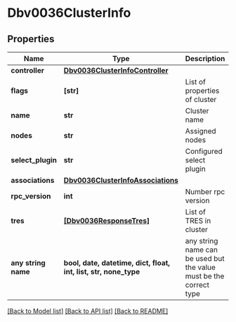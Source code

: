 # Dbv0036ClusterInfo


## Properties
Name | Type | Description | Notes
------------ | ------------- | ------------- | -------------
**controller** | [**Dbv0036ClusterInfoController**](Dbv0036ClusterInfoController.md) |  | [optional] 
**flags** | **[str]** | List of properties of cluster | [optional] 
**name** | **str** | Cluster name | [optional] 
**nodes** | **str** | Assigned nodes | [optional] 
**select_plugin** | **str** | Configured select plugin | [optional] 
**associations** | [**Dbv0036ClusterInfoAssociations**](Dbv0036ClusterInfoAssociations.md) |  | [optional] 
**rpc_version** | **int** | Number rpc version | [optional] 
**tres** | [**[Dbv0036ResponseTres]**](Dbv0036ResponseTres.md) | List of TRES in cluster | [optional] 
**any string name** | **bool, date, datetime, dict, float, int, list, str, none_type** | any string name can be used but the value must be the correct type | [optional]

[[Back to Model list]](../README.md#documentation-for-models) [[Back to API list]](../README.md#documentation-for-api-endpoints) [[Back to README]](../README.md)


